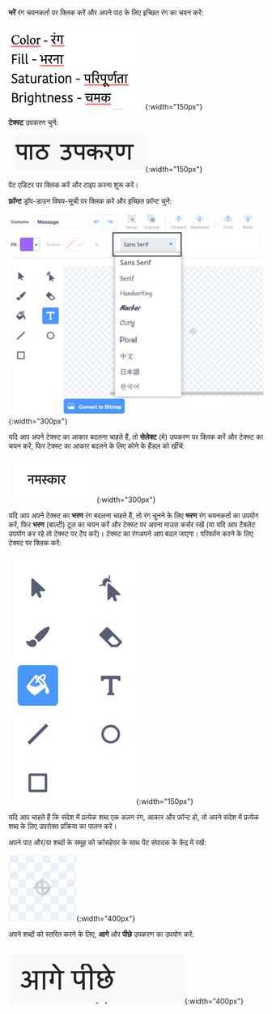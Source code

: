 **भरें** रंग चयनकर्ता पर क्लिक करें और अपने पाठ के लिए इच्छित रंग का चयन करें:

![रंग, संतृप्ति और चमक को नियंत्रित करने के लिए स्लाइडर दिखाने वाला चयनकर्ता मेनू।](images/from-me-fill-colour.png){:width="150px"}

**टेक्स्ट** उपकरण चुनें:

![टेक्स्ट उपकरण](images/from-me-text-tool.png){:width="150px"}

पेंट एडिटर पर क्लिक करें और टाइप करना शुरू करें।

**फ़ॉन्ट** ड्रॉप-डाउन विषय-सूची पर क्लिक करें और इच्छित फ़ॉन्ट चुनें:

![स्क्रैच मे उपयोग करने के लिए उपलब्ध फोंट दिखाने वाला फ़ॉन्ट ड्रॉप-डाउन मेनू।](images/from-me-text-font.png){:width="300px"}

यदि आप अपने टेक्स्ट का आकार बदलना चाहते हैं, तो **सेलेक्ट** (मे) उपकरण पर क्लिक करें और टेक्स्ट का चयन करें, फिर टेक्स्ट का आकार बदलने के लिए कोने के हैंडल को खींचें:

![चयन (तीर) और हैंडल का आकार बदलने के उपकरण।](images/from-me-arrow-resize.png){:width="300px"}

यदि आप अपने टेक्स्ट का **भरण** रंग बदलना चाहते हैं, तो रंग चुनने के लिए **भरण** रंग चयनकर्ता का उपयोग करें, फिर **भरण** (बाल्टी) टूल का चयन करें और टेक्स्ट पर अपना माउस कर्सर रखें (या यदि आप टैबलेट उपयोग कर रहे तो टेक्स्ट पर टैप करें)। टेक्स्ट का रंगअपने आप बदल जाएगा। परिवर्तन करने के लिए टेक्स्ट पर क्लिक करें:

![भरण (बाल्टी) उपकरण।](images/from-me-fill-bucket.png){:width="150px"}

यदि आप चाहते हैं कि संदेश में प्रत्येक शब्द एक अलग रंग, आकार और फ़ॉन्ट हो, तो अपने संदेश में प्रत्येक शब्द के लिए उपरोक्त प्रक्रिया का पालन करें।

अपने पाठ और/या शब्दों के समूह को क्रॉसहेयर के साथ पेंट संपादक के केंद्र में रखें:

![क्रॉसहेयर।](images/from-me-paint-editor-centre.png){:width="400px"}

अपने शब्दों को स्तरित करने के लिए, **आगे** और **पीछे** उपकरण का उपयोग करें:

![फॉरवर्ड और बैकवर्ड टूल्स।](images/from-me-paint-editor-forward-backward.png){:width="400px"}
